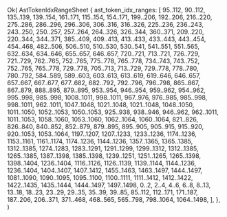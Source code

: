 Ok(
    AstTokenIdxRangeSheet {
        ast_token_idx_ranges: [
            95..112,
            90..112,
            135..139,
            139..154,
            161..171,
            115..154,
            154..171,
            199..206,
            192..206,
            216..220,
            275..286,
            286..296,
            296..306,
            306..316,
            316..326,
            225..236,
            236..243,
            243..250,
            250..257,
            257..264,
            264..326,
            326..344,
            360..371,
            209..220,
            220..344,
            344..371,
            385..409,
            409..413,
            413..433,
            433..443,
            443..454,
            454..468,
            482..506,
            506..510,
            510..530,
            530..541,
            541..551,
            551..565,
            632..634,
            634..646,
            655..657,
            646..657,
            720..721,
            713..721,
            726..729,
            721..729,
            762..765,
            752..765,
            775..778,
            765..778,
            734..743,
            743..752,
            752..765,
            765..778,
            729..778,
            705..713,
            713..729,
            729..778,
            778..780,
            780..792,
            584..589,
            589..603,
            603..613,
            613..619,
            619..646,
            646..657,
            657..667,
            667..677,
            677..682,
            682..792,
            792..796,
            796..798,
            865..867,
            867..879,
            888..895,
            879..895,
            953..954,
            946..954,
            959..962,
            954..962,
            995..998,
            985..998,
            1008..1011,
            998..1011,
            967..976,
            976..985,
            985..998,
            998..1011,
            962..1011,
            1047..1048,
            1021..1048,
            1021..1048,
            1048..1050,
            1011..1050,
            1052..1053,
            1050..1053,
            925..938,
            938..946,
            946..962,
            962..1011,
            1011..1053,
            1058..1060,
            1053..1060,
            1062..1064,
            1060..1064,
            821..826,
            826..840,
            840..852,
            852..879,
            879..895,
            895..905,
            905..915,
            915..920,
            920..1053,
            1053..1064,
            1197..1207,
            1207..1233,
            1233..1236,
            1174..1236,
            1153..1161,
            1161..1174,
            1174..1236,
            1144..1236,
            1357..1365,
            1365..1385,
            1312..1385,
            1274..1283,
            1283..1291,
            1291..1299,
            1299..1312,
            1312..1385,
            1265..1385,
            1387..1398,
            1385..1398,
            1239..1251,
            1251..1265,
            1265..1398,
            1398..1404,
            1236..1404,
            1116..1126,
            1126..1139,
            1139..1144,
            1144..1236,
            1236..1404,
            1404..1407,
            1407..1412,
            1455..1463,
            1463..1497,
            1444..1497,
            1081..1090,
            1090..1095,
            1095..1100,
            1100..1111,
            1111..1412,
            1412..1422,
            1422..1435,
            1435..1444,
            1444..1497,
            1497..1498,
            0..2,
            2..4,
            4..6,
            6..8,
            8..13,
            13..18,
            18..23,
            23..29,
            29..35,
            35..39,
            39..85,
            85..112,
            112..171,
            171..187,
            187..206,
            206..371,
            371..468,
            468..565,
            565..798,
            798..1064,
            1064..1498,
        ],
    },
)